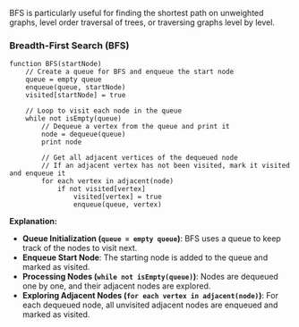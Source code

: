 BFS is particularly useful for finding the shortest path on unweighted graphs, level order traversal of trees, or traversing graphs level by level.

### Breadth-First Search (BFS)
```plaintext
function BFS(startNode)
    // Create a queue for BFS and enqueue the start node
    queue = empty queue
    enqueue(queue, startNode)
    visited[startNode] = true

    // Loop to visit each node in the queue
    while not isEmpty(queue)
        // Dequeue a vertex from the queue and print it
        node = dequeue(queue)
        print node

        // Get all adjacent vertices of the dequeued node
        // If an adjacent vertex has not been visited, mark it visited and enqueue it
        for each vertex in adjacent(node)
            if not visited[vertex]
                visited[vertex] = true
                enqueue(queue, vertex)
```
**Explanation:**
- **Queue Initialization (`queue = empty queue`)**: BFS uses a queue to keep track of the nodes to visit next.
- **Enqueue Start Node**: The starting node is added to the queue and marked as visited.
- **Processing Nodes (`while not isEmpty(queue)`)**: Nodes are dequeued one by one, and their adjacent nodes are explored.
- **Exploring Adjacent Nodes (`for each vertex in adjacent(node)`)**: For each dequeued node, all unvisited adjacent nodes are enqueued and marked as visited.
